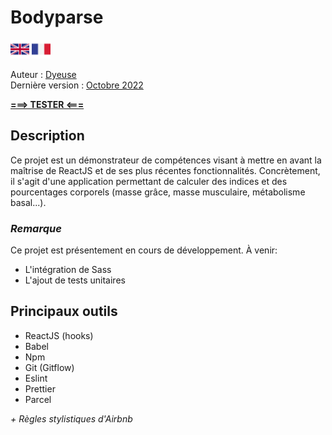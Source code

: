 # Bodyparse

[<img src="./src/media/british-flag.svg" alt="The British flag" style="width: 30px"/>](./README.md)
[<img src="./src/media/french-flag.svg" alt="The French flag" style="width: 30px"/>](./README.fr.md)

Auteur : <ins>Dyeuse</ins>
<br />Dernière version : <ins>Octobre 2022</ins>

**[===> TESTER <===](https://dev-bodyparse.netlify.app/)**

## Description

Ce projet est un démonstrateur de compétences visant à mettre en avant la maîtrise de ReactJS et de ses plus récentes fonctionnalités. Concrètement, il s'agit d'une application permettant de calculer des indices et des pourcentages corporels (masse grâce, masse musculaire, métabolisme basal...).

### _Remarque_

Ce projet est présentement en cours de développement. À venir:

-   L'intégration de Sass
-   L'ajout de tests unitaires

## Principaux outils

-   ReactJS (hooks)
-   Babel
-   Npm
-   Git (Gitflow)
-   Eslint
-   Prettier
-   Parcel

_+ Règles stylistiques d'Airbnb_
